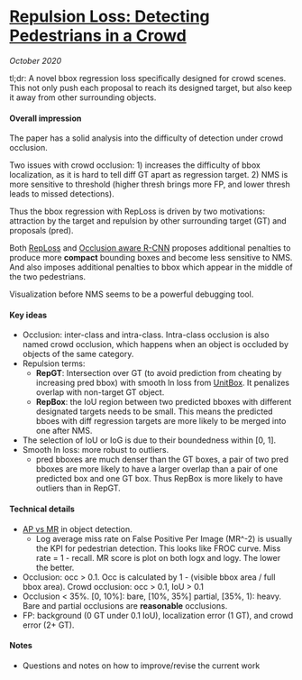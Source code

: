 # [Repulsion Loss: Detecting Pedestrians in a Crowd](https://arxiv.org/abs/1711.07752)

_October 2020_

tl;dr: A novel bbox regression loss specifically designed for crowd scenes. This not only push each proposal to reach its designed target, but also keep it away from other surrounding objects.

#### Overall impression
The paper has a solid analysis into the difficulty of detection under crowd occlusion. 

Two issues with crowd occlusion: 1) increases the difficulty of bbox localization, as it is hard to tell diff GT apart as regression target. 2) NMS is more sensitive to threshold (higher thresh brings more FP, and lower thresh leads to missed detections).

Thus the bbox regression with RepLoss is driven by two motivations: attraction by the target and repulsion by other surrounding target (GT) and proposals (pred).

Both [RepLoss](rep_loss.md) and [Occlusion aware R-CNN](orcnn.md) proposes additional penalties to produce more **compact** bounding boxes and become less sensitive to NMS. And also imposes additional penalties to bbox which appear in the middle of the two pedestrians. 

Visualization before NMS seems to be a powerful debugging tool.

#### Key ideas
- Occlusion: inter-class and intra-class. Intra-class occlusion is also named crowd occlusion, which happens when an object is occluded by objects of the same category.
- Repulsion terms: 
	- **RepGT**: Intersection over GT (to avoid prediction from cheating by increasing pred bbox) with smooth ln loss from [UnitBox](https://arxiv.org/abs/1608.01471). It penalizes overlap with non-target GT object. 
	- **RepBox**: the IoU region between two predicted bboxes with different designated targets needs to be small. This means the predicted bboes with diff regression targets are more likely to be merged into one after NMS. 
- The selection of IoU or IoG is due to their boundedness within [0, 1]. 
- Smooth ln loss: more robust to outliers. 
	- pred bboxes are much denser than the GT boxes, a pair of two pred bboxes are more likely to have a larger overlap than a pair of one predicted box and one GT box. Thus RepBox is more likely to have outliers than in RepGT.

#### Technical details
- [AP vs MR](ap_mr.md) in object detection.
	- Log average miss rate on False Positive Per Image (MR^-2) is usually the KPI for pedestrian detection. This looks like FROC curve. Miss rate = 1 - recall. MR score is plot on both logx and logy. The lower the better. 
- Occlusion: occ > 0.1. Occ is calculated by 1 - (visible bbox area / full bbox area). Crowd occlusion: occ > 0.1, IoU > 0.1
- Occlusion < 35%. [0, 10%]: bare, [10%, 35%] partial, [35%, 1): heavy. Bare and partial occlusions are **reasonable** occlusions.
- FP: background (0 GT under 0.1 IoU), localization error (1 GT), and crowd error (2+ GT).


#### Notes
- Questions and notes on how to improve/revise the current work  

